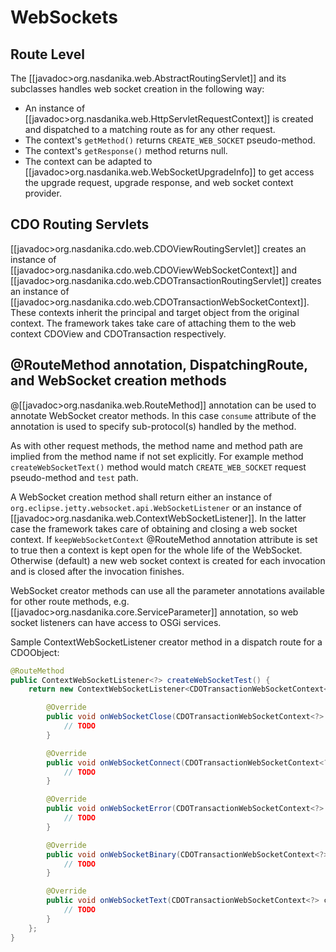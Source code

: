 # WebSockets

## Route Level
The [[javadoc>org.nasdanika.web.AbstractRoutingServlet]] and its subclasses handles web socket creation in the following way:

* An instance of [[javadoc>org.nasdanika.web.HttpServletRequestContext]] is created and dispatched to a matching route as for any other request.
* The context's ``getMethod()`` returns ``CREATE_WEB_SOCKET`` pseudo-method.
* The context's ``getResponse()`` method returns null.
* The context can be adapted to [[javadoc>org.nasdanika.web.WebSocketUpgradeInfo]] to get access the upgrade request, upgrade response, and web socket context provider.

## CDO Routing Servlets
[[javadoc>org.nasdanika.cdo.web.CDOViewRoutingServlet]] creates an instance of [[javadoc>org.nasdanika.cdo.web.CDOViewWebSocketContext]] and
[[javadoc>org.nasdanika.cdo.web.CDOTransactionRoutingServlet]] creates an instance of [[javadoc>org.nasdanika.cdo.web.CDOTransactionWebSocketContext]]. These contexts inherit the principal and target object from the original context. The framework takes take care of attaching them to the web context CDOView and CDOTransaction respectively.

## @RouteMethod annotation, DispatchingRoute, and WebSocket creation methods
@[[javadoc>org.nasdanika.web.RouteMethod]] annotation can be used to annotate WebSocket creator methods. In this case ``consume`` attribute of the annotation is used to specify sub-protocol(s) handled by the method. 

As with other request methods, the method name and method path are implied from the method name if not set explicitly. For example method ``createWebSocketText()`` method would match ``CREATE_WEB_SOCKET`` request pseudo-method and ``test`` path. 

A WebSocket creation method shall return either an instance of ``org.eclipse.jetty.websocket.api.WebSocketListener`` or
an instance of [[javadoc>org.nasdanika.web.ContextWebSocketListener]]. In the latter case the framework takes care of obtaining and closing 
a web socket context. If ``keepWebSocketContext`` @RouteMethod annotation attribute is set to true then a context is kept open for the
whole life of the WebSocket. Otherwise (default) a new web socket context is created for each invocation and is closed after the invocation finishes.   

WebSocket creator methods can use all the parameter annotations available for other route methods, e.g. [[javadoc>org.nasdanika.core.ServiceParameter]] annotation, so web socket listeners can have access to OSGi services.   

Sample ContextWebSocketListener creator method in a dispatch route for a CDOObject:

```java
@RouteMethod
public ContextWebSocketListener<?> createWebSocketTest() {
	return new ContextWebSocketListener<CDOTransactionWebSocketContext<?>>() {

		@Override
		public void onWebSocketClose(CDOTransactionWebSocketContext<?> context, int statusCode, String reason) {
			// TODO 			
		}

		@Override
		public void onWebSocketConnect(CDOTransactionWebSocketContext<?> context, Session session) {
			// TODO
		}

		@Override
		public void onWebSocketError(CDOTransactionWebSocketContext<?> context, Throwable cause) {
			// TODO			
		}

		@Override
		public void onWebSocketBinary(CDOTransactionWebSocketContext<?> context, byte[] payload, int offset, int len) {
			// TODO			
		}

		@Override
		public void onWebSocketText(CDOTransactionWebSocketContext<?> context, String message) {
			// TODO			
		}
	};
}
``` 